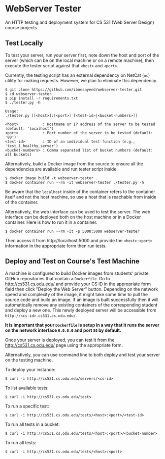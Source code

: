 # WebServer Tester

An HTTP testing and deployment system for CS 531 (Web Server Design) course projects.

## Test Locally

To test your server, run your server first, note down the host and port of the server (which can be on the local machine or on a remote machine), then execute the tester script against that `<host>` and `<port>`.

Currently, the testing script has an external dependency on NetCat (`nc`) utility for making requests. However, we plan to eliminate this dependency.

```
$ git clone https://github.com/ibnesayeed/webserver-tester.git
$ cd webserver-tester
$ pip install -r requirements.txt
$ ./tester.py -h

Usage:
./tester.py [[<host>]:[<port>] [<test-id>|<bucket-numbers>]]

<host>           : Hostname or IP address of the server to be tested (default: 'localhost')
<port>           : Port number of the server to be tested (default: '80')
<test-id>        : ID of an individual test function (e.g., 'test_1_healthy_server')
<bucket-numbers> : Comma separated list of bucket numbers (default: all buckets)
```

Alternatively, build a Docker image from the source to ensure all the dependencies are available and run tester script inside.

```
$ docker image build -t webserver-tester .
$ docker container run --rm -it webserver-tester ./tester.py -h
```

Be aware that the `localhost` inside of the container refers to the container itself and not the host machine, so use a host that is reachable from inside of the container.

Alternatively, the web interface can be used to test the server. The web interface can be deployed both on the host machine or in a Docker container. Here is how to run it in a container.

```
$ docker container run --rm -it -p 5000:5000 webserver-tester
```

Then access it from http://localhost:5000 and provide the `<host>:<port>` information in the appropriate form then run tests.

## Deploy and Test on Course's Test Machine

A machine is configured to build Docker images from students' private GitHub repositories that contain a `Dockerfile`. Go to http://cs531.cs.odu.edu/ and provide your CS ID in the appropriate form field then click "Deploy the Web Server" button. Depending on the network speed and complexity of the image, it might take some time to pull the source code and build an image. If an image is built successfully then it will automatically remove any existing containers of the corresponding student and deploy a new one. This newly deployed server will be accessible from `http://<cs-id>.cs531.cs.odu.edu/`.

**It is important that your `Dockerfile` is setup in a way that it runs the server on the network interface `0.0.0.0` and port `80` by default.**

Once your server is deployed, you can test it from the http://cs531.cs.odu.edu/ page using the appropriate form.

Alternatively, you can use command line to both deploy and test your server on the testing machine.

To deploy your instance:

```
$ curl -i http://cs531.cs.odu.edu/servers/<cs-id>
```

To list available tests:

```
$ curl -i http://cs531.cs.odu.edu/tests
```

To run a specific test:

```
$ curl -i http://cs531.cs.odu.edu/tests/<host>:<port>/<test-id>
```

To run all tests in a bucket:

```
$ curl -i http://cs531.cs.odu.edu/tests/<host>:<port>/<bucket-number>
```

To run all tests:

```
$ curl -i http://cs531.cs.odu.edu/tests/<host>:<port>
```
